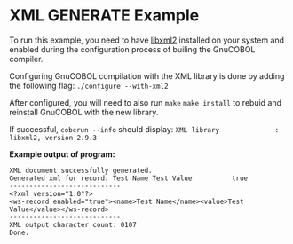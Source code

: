 # XML GENERATE Example


To run this example, you need to have [libxml2](https://github.com/GNOME/libxml2) installed on your system 
and enabled during the configuration process of builing the GnuCOBOL compiler. 


Configuring GnuCOBOL compilation with the XML library is done by adding the following flag: ```./configure --with-xml2```


After configured, you will need to also run ```make``` ```make install``` to rebuid and reinstall GnuCOBOL with the new library.


If successful, ```cobcrun --info``` should display:
```XML library              : libxml2, version 2.9.3```


**Example output of program:**
```
XML document successfully generated.
Generated xml for record: Test Name Test Value          true 
----------------------------
<?xml version="1.0"?>
<ws-record enabled="true"><name>Test Name</name><value>Test Value</value></ws-record>
----------------------------
XML output character count: 0107
Done.
```

